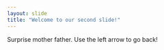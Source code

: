 ```yaml
---
layout: slide
title: "Welcome to our second slide!"
---
```

Surprise mother father. 
Use the left arrow to go back!
